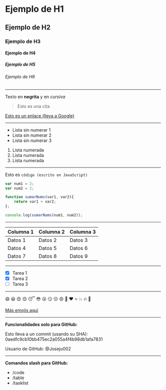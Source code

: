 # Ejemplo de H1
## Ejemplo de H2
### Ejemplo de H3
#### Ejemplo de H4
##### Ejemplo de H5
###### Ejemplo de H6

---

Texto en **negrita** y en *cursiva*

> Esto es una cita

[Esto es un enlace (lleva a Google)](https://www.google.com)

---

* Lista sin numerar 1
* Lista sin numerar 2
* Lista sin numerar 3

1. Lista numerada
2. Lista numerada
3. Lista numerada

---

Esto es `código (escrito en JavaScript)`

```JavaScript
var num1 = 2;
var num2 = 2;

function sumarNums(var1, var2){
    return var1 + var2;
};

console.log(sumarNums(num1, num2));
```

---

| Columna 1 | Columna 2 | Columna 3 |
| ----------|-----------|-----------|
| Datos 1   | Datos 2   | Datos 3   |
| Datos 4   | Datos 5   | Datos 6   |
| Datos 7   | Datos 8   | Datos 9   |

---

- [x] Tarea 1
- [x] Tarea 2
- [ ] Tarea 3

---

:smile: :laughing: :heart_eyes: :blush: :sleeping: :flushed: :open_mouth: :smirk: :kissing: :rage: :hankey: :heart: :star: :boom: :fire: :rocket:

[Más emojis aquí](https://gist.github.com/rxaviers/7360908)

---

**Funcionalidades solo para GitHub:**

Esto lleva a un commit (usando su SHA): 0aedfc9cb10bb475ec2a055a4f4b98db1afa7831

Usuario de GitHub: @Joseju002

---

**Comandos slash para GitHub:**
* /code
* /table
* /tasklist